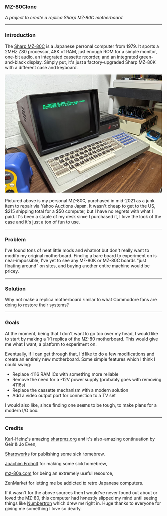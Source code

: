 ### MZ-80Clone

*A project to create a replica Sharp MZ-80C motherboard.*

---

### Introduction

The [Sharp MZ-80C](https://www.old-computers.com/MUSEUM/computer.asp?c=418&st=1) is a Japanese personal computer from 1979. It sports a 2MHz Z80 processor, 48K of RAM, just enough ROM for a simple monitor, one-bit audio, an integrated cassette recorder, and an integrated green-and-black display. Simply put, it's just a factory-upgraded Sharp MZ-80K with a different case and keyboard.

![My MZ-80C](mz80c2.jpg)

Pictured above is my personal MZ-80C, purchased in mid-2021 as a junk item to repair via Yahoo Auctions Japan. It wasn't cheap to get to the US, $215 shipping total for a $50 computer, but I have no regrets with what I paid. It's been a staple of my desk since I purchased it, I love the look of the case and it's just a ton of fun to use.

---

### Problem

I've found tons of neat little mods and whatnot but don't really want to modify my original motherboard. Finding a bare board to experiment on is near-impossible, I've yet to see any MZ-80K or MZ-80C boards "just floating around" on sites, and buying another entire machine would be pricey.

---

### Solution

Why not make a replica motherboard similar to what Commodore fans are doing to restore their systems?

---

### Goals

At the moment, being that I don't want to go too over my head, I would like to start by making a 1:1 replica of the MZ-80 motherboard. This would give me what I want, a platform to experiment on.

Eventually, if I can get through that, I'd like to do a few modifications and create an entirely new motherboard. Some simple features which I think I could swing:

* Replace 4116 RAM ICs with something more reliable
* Remove the need for a -12V power supply (probably goes with removing 4116s)
* Replace the cassette mechanism with a modern solution
* Add a video output port for connection to a TV set

I would also like, since finding one seems to be tough, to make plans for a modern I/O box.

---

### Credits

Karl-Heinz's amazing [sharpmz.org](sharpmz.org) and it's also-amazing continuation by Geir & Jo Even,

[Sharpworks](http://mz-sharpworks.co.uk/) for publishing some sick homebrew,

[Joachim Froholt](https://twitter.com/joachimfroholt?lang=en) for making some sick homebrew,

[mz-80a.com](https://mz-80a.com/) for being an extremely useful resource,

ZenMarket for letting me be addicted to retro Japanese computers.

If it wasn't for the above sources then I would've never found out about or loved the MZ-80, this computer had honestly slipped my mind until seeing things like [Numbertron](http://mz-sharpworks.co.uk/numbertron/numbertron.htm) which drew me right in. Huge thanks to everyone for giving me something I love so dearly.
